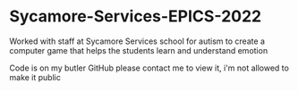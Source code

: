 # Sycamore-Services-EPICS-2022
Worked with staff at Sycamore Services school for autism to create a computer game that helps the students learn and understand emotion

Code is on my butler GitHub please contact me to view it, i'm not allowed to make it public
